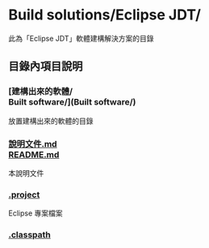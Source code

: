 #  Build solutions/Eclipse JDT/
此為「Eclipse JDT」軟體建構解決方案的目錄

## 目錄內項目說明
### [建構出來的軟體/<br />Built software/](Built software/)
放置建構出來的軟體的目錄

### [說明文件.md<br />README.md](README.md)
本說明文件

### [.project](.project)
Eclipse 專案檔案

### [.classpath](.classpath)
